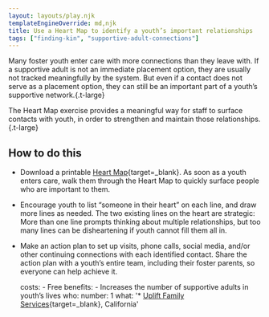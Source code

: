 ```yaml
---
layout: layouts/play.njk
templateEngineOverride: md,njk
title: Use a Heart Map to identify a youth’s important relationships
tags: ["finding-kin", "supportive-adult-connections"]
---
```


Many foster youth enter care with more connections than they leave with. If a supportive adult is not an immediate placement option, they are usually not tracked meaningfully by the system. But even if a contact does not serve as a placement option, they can still be an important part of a youth’s supportive network.{.t-large}

The Heart Map exercise provides a meaningful way for staff to surface contacts with youth, in order to strengthen and maintain those relationships.{.t-large}

## How to do this

* Download a printable [Heart Map](/static/assets/heartmap.pdf){target=_blank}. As soon as a youth enters care, walk them through the Heart Map to quickly surface people who are important to them.

* Encourage youth to list “someone in their heart” on each line, and draw more lines as needed. The two existing lines on the heart are strategic: More than one line prompts thinking about multiple relationships, but too many lines can be disheartening if youth cannot fill them all in.

* Make an action plan to set up visits, phone calls, social media, and/or other continuing connections with each identified contact. Share the action plan with a youth’s entire team, including their foster parents, so everyone can help achieve it.

    costs:
      - Free
    benefits:
      - Increases the number of supportive adults in youth’s lives
    who:
      number: 1
      what: '* [Uplift Family Services](https://upliftfs.org/){target=_blank}, California'
 